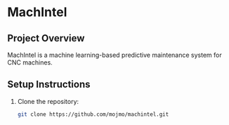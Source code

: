 # MachIntel

## Project Overview
MachIntel is a machine learning-based predictive maintenance system for CNC machines.

## Setup Instructions

1. Clone the repository:
   ```bash
   git clone https://github.com/mojmo/machintel.git